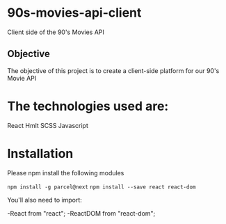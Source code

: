 # 90s-movies-api-client

Client side of the 90's Movies API

## Objective

The objective of this project is to create a client-side platform for our 90's Movie API

# The technologies used are:

React
Hmlt
SCSS
Javascript

# Installation

Please npm install the following modules

`npm install -g parcel@next`
`npm install --save react react-dom`

You'll also need to import:

-React from "react";
-ReactDOM from "react-dom";
